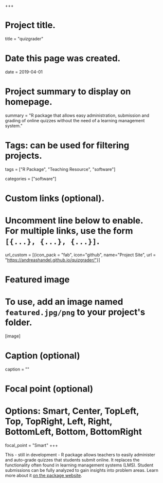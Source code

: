 +++
# Project title.
title = "quizgrader"

# Date this page was created.
date = 2019-04-01

# Project summary to display on homepage.
summary = "R package that allows easy administration, submission and grading of online quizzes without the need of a learning management system."

# Tags: can be used for filtering projects.
tags = ["R Package", "Teaching Resource", "software"]

categories = ["software"]


# Custom links (optional).
#   Uncomment line below to enable. For multiple links, use the form `[{...}, {...}, {...}]`.
url_custom = [{icon_pack = "fab", icon="github", name="Project Site", url = "https://andreashandel.github.io/quizgrader/"}]


# Featured image
# To use, add an image named `featured.jpg/png` to your project's folder. 
[image]
  # Caption (optional)
  caption = ""
  # Focal point (optional)
  # Options: Smart, Center, TopLeft, Top, TopRight, Left, Right, BottomLeft, Bottom, BottomRight
  focal_point = "Smart"
+++

This - still in development - R package allows teachers to easily administer and auto-grade quizzes that students submit online. It replaces the functionality often found in learning management systems (LMS). Student submissions can be fully analyzed to gain insights into problem areas. Learn more about it [on the package website](https://andreashandel.github.io/quizgrader/).
